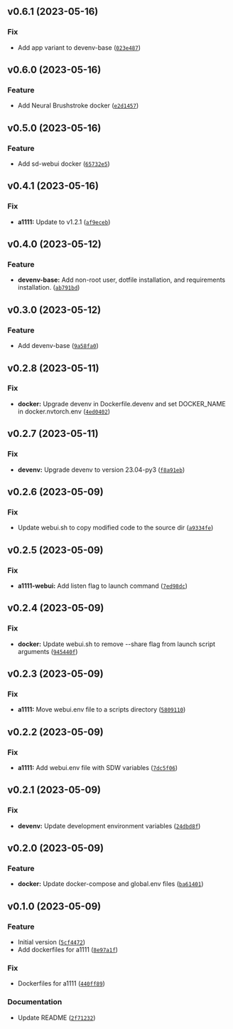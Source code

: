 <!--next-version-placeholder-->

## v0.6.1 (2023-05-16)
### Fix
* Add app variant to devenv-base ([`023e487`](https://github.com/entelecheia/dockerfiles/commit/023e487f9a278edf9b4c5270852a84a803a88557))

## v0.6.0 (2023-05-16)
### Feature
* Add Neural Brushstroke docker ([`e2d1457`](https://github.com/entelecheia/dockerfiles/commit/e2d1457ad10c771b3975f26dda78079cd6de8b30))

## v0.5.0 (2023-05-16)
### Feature
* Add sd-webui docker ([`65732e5`](https://github.com/entelecheia/dockerfiles/commit/65732e531a4df36c653300e7ce7780b5712d54de))

## v0.4.1 (2023-05-16)
### Fix
* **a1111:** Update to v1.2.1 ([`af9eceb`](https://github.com/entelecheia/dockerfiles/commit/af9eceb5625d3b520ff28cf3f3c42cb41ca6fbd1))

## v0.4.0 (2023-05-12)
### Feature
* **devenv-base:** Add non-root user, dotfile installation, and requirements installation. ([`ab791bd`](https://github.com/entelecheia/dockerfiles/commit/ab791bd046b1f960e1c6e43b56f0ff0fcac1276b))

## v0.3.0 (2023-05-12)
### Feature
* Add devenv-base ([`9a58fa0`](https://github.com/entelecheia/dockerfiles/commit/9a58fa06a0d869455e7c47e87496850508e950f4))

## v0.2.8 (2023-05-11)
### Fix
* **docker:** Upgrade devenv in Dockerfile.devenv and set DOCKER_NAME in docker.nvtorch.env ([`4ed0402`](https://github.com/entelecheia/dockerfiles/commit/4ed040212aa880f6fa2ddbace754efd6e7eaed1e))

## v0.2.7 (2023-05-11)
### Fix
* **devenv:** Upgrade devenv to version 23.04-py3 ([`f8a91eb`](https://github.com/entelecheia/dockerfiles/commit/f8a91eb71f217623daea426ab35cc85aabcea22d))

## v0.2.6 (2023-05-09)
### Fix
* Update webui.sh to copy modified code to the source dir ([`a9334fe`](https://github.com/entelecheia/dockerfiles/commit/a9334fe9088f7f0058519ab26a266c1b9fffe0db))

## v0.2.5 (2023-05-09)
### Fix
* **a1111-webui:** Add listen flag to launch command ([`7ed98dc`](https://github.com/entelecheia/dockerfiles/commit/7ed98dc479b871acbd0f549368fe62087863b880))

## v0.2.4 (2023-05-09)
### Fix
* **docker:** Update webui.sh to remove --share flag from launch script arguments ([`945440f`](https://github.com/entelecheia/dockerfiles/commit/945440f8f6075ba345998ed4cdc43d1e1ecc6491))

## v0.2.3 (2023-05-09)
### Fix
* **a1111:** Move webui.env file to a scripts directory ([`5809110`](https://github.com/entelecheia/dockerfiles/commit/5809110bd3c8e87b4c2a0cb56e8ebc994cde1ece))

## v0.2.2 (2023-05-09)
### Fix
* **a1111:** Add webui.env file with SDW variables ([`7dc5f06`](https://github.com/entelecheia/dockerfiles/commit/7dc5f066fba30a7ef0bc38d0fe65fb5b2875d2e5))

## v0.2.1 (2023-05-09)
### Fix
* **devenv:** Update development environment variables ([`24dbd8f`](https://github.com/entelecheia/dockerfiles/commit/24dbd8f9cb906c7cd5d8198cc6e514c46e1154d4))

## v0.2.0 (2023-05-09)
### Feature
* **docker:** Update docker-compose and global.env files ([`ba61401`](https://github.com/entelecheia/dockerfiles/commit/ba614011dee066e4c5f5a5c582110ddaf37ccdce))

## v0.1.0 (2023-05-09)
### Feature
* Initial version ([`5cf4472`](https://github.com/entelecheia/dockerfiles/commit/5cf4472fd59c8feff5a7cd7bf5fa830a9f8e2f7a))
* Add dockerfiles for a1111 ([`8e97a1f`](https://github.com/entelecheia/dockerfiles/commit/8e97a1f38b3c9f239b167793e759b13e8261a9da))

### Fix
* Dockerfiles for a1111 ([`440ff89`](https://github.com/entelecheia/dockerfiles/commit/440ff893514edfae242e8fe0a9d8bbddff4494d4))

### Documentation
* Update README ([`2f71232`](https://github.com/entelecheia/dockerfiles/commit/2f71232b0b23537de09f2f499e4e576f8ac193ac))
